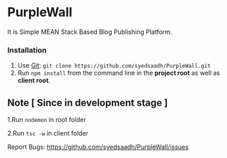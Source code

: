 # PurpleWall
It is Simple MEAN Stack Based Blog Publishing Platform.

### Installation 

1. Use [Git](https://git-scm.com): ```git clone https://github.com/syedsaadh/PurpleWall.git```
2. Run `npm install` from the command line in the __project root__ as well as __client root__.

## Note [ Since in development stage ]
1.Run `nodemon` in root folder

2.Run ` tsc -w ` in client folder

Report Bugs: https://github.com/syedsaadh/PurpleWall/issues
